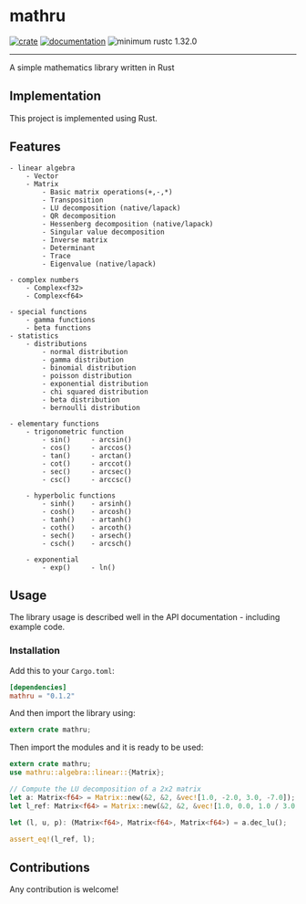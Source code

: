 # mathru

[![crate](https://img.shields.io/crates/v/mathru.svg)](https://crates.io/crates/mathru)
[![documentation](https://docs.rs/mathru/badge.svg)](https://docs.rs/mathru)
![minimum rustc 1.32.0](https://img.shields.io/badge/rustc-1.32.0-green.svg)

------------
A simple mathematics library written in Rust

## Implementation

This project is implemented using Rust.

## Features
    - linear algebra
        - Vector
        - Matrix
            - Basic matrix operations(+,-,*)
            - Transposition
            - LU decomposition (native/lapack)
            - QR decomposition
            - Hessenberg decomposition (native/lapack)
            - Singular value decomposition
            - Inverse matrix
            - Determinant
            - Trace
            - Eigenvalue (native/lapack)

    - complex numbers
        - Complex<f32>
        - Complex<f64>

    - special functions
        - gamma functions
        - beta functions
    - statistics
        - distributions
            - normal distribution
            - gamma distribution
            - binomial distribution
            - poisson distribution
            - exponential distribution
            - chi squared distribution
            - beta distribution
            - bernoulli distribution

    - elementary functions
        - trigonometric function
            - sin()     - arcsin()
            - cos()     - arccos()
            - tan()     - arctan()
            - cot()     - arccot()
            - sec()     - arcsec()
            - csc()     - arccsc()

        - hyperbolic functions
            - sinh()    - arsinh()
            - cosh()    - arcosh()
            - tanh()    - artanh()
            - coth()    - arcoth()
            - sech()    - arsech()
            - csch()    - arcsch()

        - exponential
            - exp()     - ln()

## Usage

The library usage is described well in the API documentation - including example code.

### Installation

Add this to your `Cargo.toml`:

```toml
[dependencies]
mathru = "0.1.2"
```

And then import the library using:
```rust
extern crate mathru;
```

Then import the modules and it is ready to be used:

``` rust
extern crate mathru;
use mathru::algebra::linear::{Matrix};

// Compute the LU decomposition of a 2x2 matrix
let a: Matrix<f64> = Matrix::new(&2, &2, &vec![1.0, -2.0, 3.0, -7.0]);
let l_ref: Matrix<f64> = Matrix::new(&2, &2, &vec![1.0, 0.0, 1.0 / 3.0, 1.0]);

let (l, u, p): (Matrix<f64>, Matrix<f64>, Matrix<f64>) = a.dec_lu();

assert_eq!(l_ref, l);
```


## Contributions

Any contribution is welcome!
